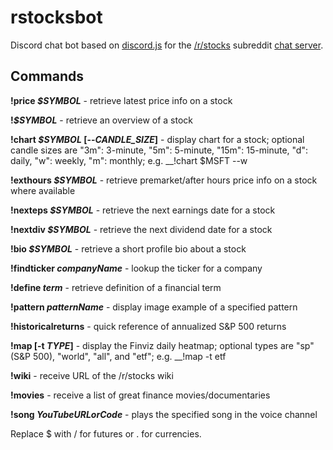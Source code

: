 # rstocksbot
Discord chat bot based on [discord.js](https://github.com/hydrabolt/discord.js) for the [/r/stocks](https://www.reddit.com/r/stocks/) subreddit [chat server](http://www.r-stocks.com/chat/).

## Commands
__!price *$SYMBOL*__ - retrieve latest price info on a stock

__!*$SYMBOL*__ - retrieve an overview of a stock

__!chart *$SYMBOL* [--*CANDLE_SIZE*]__ - display chart for a stock; optional candle sizes are "3m": 3-minute, "5m": 5-minute, "15m": 15-minute, "d": daily, "w": weekly, "m": monthly; e.g. __!chart $MSFT --w

__!exthours *$SYMBOL*__ - retrieve premarket/after hours price info on a stock where available

__!nexteps *$SYMBOL*__ - retrieve the next earnings date for a stock

__!nextdiv *$SYMBOL*__ - retrieve the next dividend date for a stock

__!bio *$SYMBOL*__ - retrieve a short profile bio about a stock

__!findticker *companyName*__ - lookup the ticker for a company

__!define *term*__ - retrieve definition of a financial term

__!pattern *patternName*__ - display image example of a specified pattern

__!historicalreturns__ - quick reference of annualized S&P 500 returns

__!map [-t *TYPE*]__ - display the Finviz daily heatmap; optional types are "sp" (S&P 500), "world", "all", and "etf"; e.g. __!map -t etf

__!wiki__ - receive URL of the /r/stocks wiki

__!movies__ - receive a list of great finance movies/documentaries

__!song *YouTubeURLorCode*__ - plays the specified song in the voice channel

Replace $ with / for futures or . for currencies.
